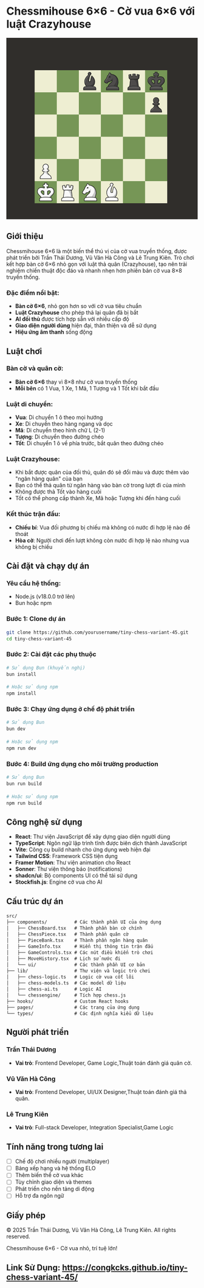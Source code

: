 # Chessmihouse 6×6 - Cờ vua 6×6 với luật Crazyhouse

![Chessmihouse Logo](./public/lovable-uploads/e2daecd7-a823-4892-a55d-067798709380.png)

## Giới thiệu

Chessmihouse 6×6 là một biến thể thú vị của cờ vua truyền thống, được phát triển bởi Trần Thái Dương, Vũ Văn Hà Công và Lê Trung Kiên. Trò chơi kết hợp bàn cờ 6×6 nhỏ gọn với luật thả quân (Crazyhouse), tạo nên trải nghiệm chiến thuật độc đáo và nhanh nhẹn hơn phiên bản cờ vua 8×8 truyền thống.

### Đặc điểm nổi bật:
- **Bàn cờ 6×6**, nhỏ gọn hơn so với cờ vua tiêu chuẩn
- **Luật Crazyhouse** cho phép thả lại quân đã bị bắt
- **AI đối thủ** được tích hợp sẵn với nhiều cấp độ
- **Giao diện người dùng** hiện đại, thân thiện và dễ sử dụng
- **Hiệu ứng âm thanh** sống động

## Luật chơi

### Bàn cờ và quân cờ:
- **Bàn cờ 6×6** thay vì 8×8 như cờ vua truyền thống
- **Mỗi bên** có 1 Vua, 1 Xe, 1 Mã, 1 Tượng và 1 Tốt khi bắt đầu

### Luật di chuyển:
- **Vua**: Di chuyển 1 ô theo mọi hướng
- **Xe**: Di chuyển theo hàng ngang và dọc
- **Mã**: Di chuyển theo hình chữ L (2-1)
- **Tượng**: Di chuyển theo đường chéo
- **Tốt**: Di chuyển 1 ô về phía trước, bắt quân theo đường chéo

### Luật Crazyhouse:
- Khi bắt được quân của đối thủ, quân đó sẽ đổi màu và được thêm vào "ngân hàng quân" của bạn
- Bạn có thể thả quân từ ngân hàng vào bàn cờ trong lượt đi của mình
- Không được thả Tốt vào hàng cuối
- Tốt có thể phong cấp thành Xe, Mã hoặc Tượng khi đến hàng cuối

### Kết thúc trận đấu:
- **Chiếu bí**: Vua đối phương bị chiếu mà không có nước đi hợp lệ nào để thoát
- **Hòa cờ**: Người chơi đến lượt không còn nước đi hợp lệ nào nhưng vua không bị chiếu

## Cài đặt và chạy dự án

### Yêu cầu hệ thống:
- Node.js (v18.0.0 trở lên)
- Bun hoặc npm

### Bước 1: Clone dự án
```bash
git clone https://github.com/yourusername/tiny-chess-variant-45.git
cd tiny-chess-variant-45
```

### Bước 2: Cài đặt các phụ thuộc
```bash
# Sử dụng Bun (khuyến nghị)
bun install

# Hoặc sử dụng npm
npm install
```

### Bước 3: Chạy ứng dụng ở chế độ phát triển
```bash
# Sử dụng Bun
bun dev

# Hoặc sử dụng npm
npm run dev
```

### Bước 4: Build ứng dụng cho môi trường production
```bash
# Sử dụng Bun
bun run build

# Hoặc sử dụng npm
npm run build
```

## Công nghệ sử dụng

- **React**: Thư viện JavaScript để xây dựng giao diện người dùng
- **TypeScript**: Ngôn ngữ lập trình tĩnh được biên dịch thành JavaScript
- **Vite**: Công cụ build nhanh cho ứng dụng web hiện đại
- **Tailwind CSS**: Framework CSS tiện dụng
- **Framer Motion**: Thư viện animation cho React
- **Sonner**: Thư viện thông báo (notifications)
- **shadcn/ui**: Bộ components UI có thể tái sử dụng
- **Stockfish.js**: Engine cờ vua cho AI

## Cấu trúc dự án

```
src/
├── components/          # Các thành phần UI của ứng dụng
│   ├── ChessBoard.tsx   # Thành phần bàn cờ chính
│   ├── ChessPiece.tsx   # Thành phần quân cờ
│   ├── PieceBank.tsx    # Thành phần ngân hàng quân
│   ├── GameInfo.tsx     # Hiển thị thông tin trận đấu
│   ├── GameControls.tsx # Các nút điều khiển trò chơi
│   ├── MoveHistory.tsx  # Lịch sử nước đi
│   └── ui/              # Các thành phần UI cơ bản
├── lib/                 # Thư viện và logic trò chơi
│   ├── chess-logic.ts   # Logic cờ vua cốt lõi
│   ├── chess-models.ts  # Các model dữ liệu
│   ├── chess-ai.ts      # Logic AI
│   └── chessengine/     # Tích hợp chess.js
├── hooks/               # Custom React hooks
├── pages/               # Các trang của ứng dụng
└── types/               # Các định nghĩa kiểu dữ liệu
```

## Người phát triển

### Trần Thái Dương
- **Vai trò**: Frontend Developer, Game Logic,Thuật toán đánh giá quân cờ.


### Vũ Văn Hà Công
- **Vai trò**: Frontend Developer, UI/UX Designer,Thuật toán đánh giá thả quân.

### Lê Trung Kiên
- **Vai trò**: Full-stack Developer, Integration Specialist,Game Logic

## Tính năng trong tương lai

- [ ] Chế độ chơi nhiều người (multiplayer)
- [ ] Bảng xếp hạng và hệ thống ELO
- [ ] Thêm biến thể cờ vua khác
- [ ] Tùy chỉnh giao diện và themes
- [ ] Phát triển cho nền tảng di động
- [ ] Hỗ trợ đa ngôn ngữ

## Giấy phép

© 2025 Trần Thái Dương, Vũ Văn Hà Công, Lê Trung Kiên. All rights reserved.


Chessmihouse 6×6 - Cờ vua nhỏ, trí tuệ lớn!
## Link Sử Dụng:  https://congkcks.github.io/tiny-chess-variant-45/
